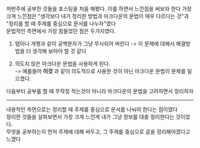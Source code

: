 저번주에 공부한 것들을 포스팅을 처음 해봤다. 이를 하면서 느낀점을 써보자 한다
가장 크게 느낀점은 "생각보다 내가 정리한 방법과 마크다운의 문법이 매우 다르다는 것"과 "정리를 할 때 주제를 중심으로 문서를 나누자"였다      
문법적인 측면에서 가장 힘들었던 점은 두가지였다.   

1. 탭이나 개행과 같이 공백문자가 그냥 무시되어 버린다
     -> 이 문제에 대해서 해결방법을 더 생각해 보아야 할 것 같다

2. 의도치 않은 마크다운 문법을 사용하게 된다.    
     -> 예를들어 **이것** 과 같이 의도적으로 사용한 것이 아닌 마크다운 문법이 문제를 일으켰다.   
   
다음부터 공부를 할 때 무작정 적는것이 아니라 마크다운의 문법을 고려하면서 정리하자

---
내용적인 측면으로는 정리할 때 주제를 중심으로 문서를 나눠야 한다는 점이였다    
정리한 것들을 살펴보면서 가장 크게 느낀게 내가 그냥 정보를 대충 정리한다는 것이었다.      
무엇을 공부하는지 먼저 주제에 대해 써두고, 그 주제를 중심으로 글을 정리해야겠다고 느꼈다   
